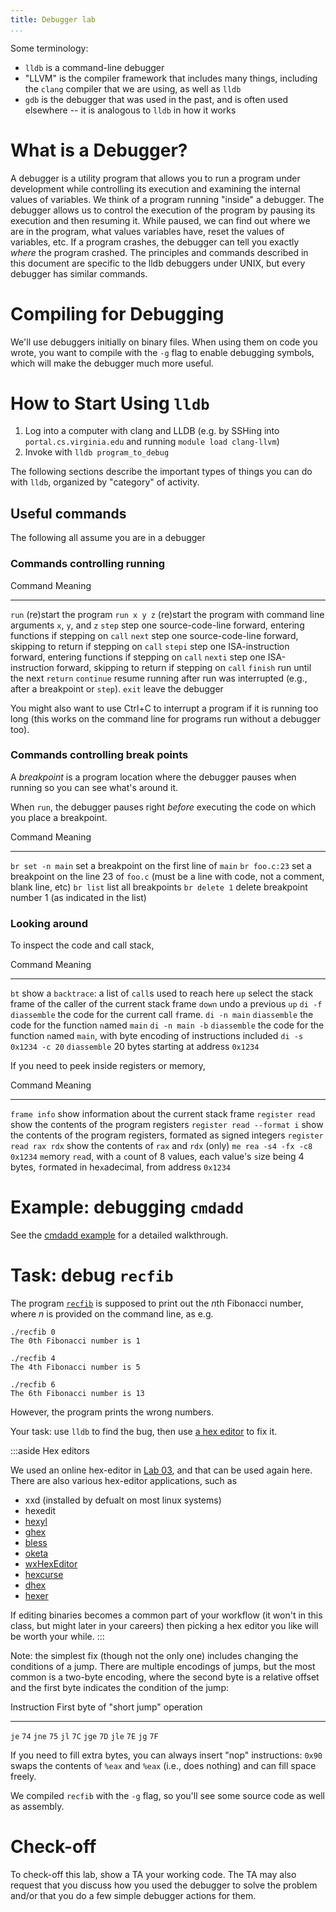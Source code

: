 ```yaml
---
title: Debugger lab
...
```



Some terminology:

- `lldb` is a command-line debugger
- "LLVM" is the compiler framework that includes many things,  including the `clang` compiler that we are using, as well as `lldb`
- `gdb` is the debugger that was used in the past, and is often used elsewhere -- it is analogous to `lldb` in how it works


# What is a Debugger?

A debugger is a utility program that allows you to run a program under development while controlling its execution and examining the internal values of variables.
We think of a program running "inside" a debugger.
The debugger allows us to control the execution of the program by pausing its execution and then resuming it.
While paused, we can find out where we are in the program, what values variables have, reset the values of variables, etc.
If a program crashes, the debugger can tell you exactly *where* the program crashed.
The principles and commands described in this document are specific to the lldb debuggers under UNIX, but every debugger has similar commands.

# Compiling for Debugging

We'll use debuggers initially on binary files.
When using them on code you wrote, you want to compile with the `-g` flag to enable debugging symbols, which will make the debugger much more useful.

# How to Start Using `lldb`

1. Log into a computer with clang and LLDB (e.g. by SSHing into `portal.cs.virginia.edu` and running `module load clang-llvm`)
2. Invoke with `lldb program_to_debug`

The following sections describe the important types of things you can do with `lldb`,
organized by "category" of activity.

## Useful commands

The following all assume you are in a debugger

### Commands controlling running

Command             Meaning
------------------- ----------------------------------------------------------
`run`               (re)start the program
`run x y z`         (re)start the program with command line arguments `x`, `y`, and `z`
`step`              step one source-code-line forward, entering functions if stepping on `call`
`next`              step one source-code-line forward, skipping to return if stepping on `call`
`stepi`             step one ISA-instruction forward, entering functions if stepping on `call`
`nexti`             step one ISA-instruction forward, skipping to return if stepping on `call`
`finish`            run until the next `return`
`continue`          resume running after run was interrupted (e.g., after a breakpoint or `step`).
`exit`              leave the debugger


You might also want to use Ctrl+C to interrupt a program if it is running too long (this works on the command line for programs run without a debugger too).


### Commands controlling break points

A *breakpoint* is a program location where the debugger pauses when running so you can see what's around it.

When `run`, the debugger pauses right *before* executing the code on which you place a breakpoint.

Command             Meaning
------------------- ----------------------------------------------------------
`br set -n main`    set a breakpoint on the first line of `main`
`br foo.c:23`       set a breakpoint on the line 23 of `foo.c` (must be a line with code, not a comment, blank line, etc)
`br list`           list all breakpoints
`br delete 1`       delete breakpoint number 1 (as indicated in the list)

### Looking around

To inspect the code and call stack,

Command                     Meaning
-------------------         ----------------------------------------------------------
`bt`                        show a `backtrace`: a list of `call`s used to reach here
`up`                        select the stack frame of the caller of the current stack frame
`down`                      undo a previous `up`
`di -f`                     `diassemble` the code for the current call `f`rame.
`di -n main`                `diassemble` the code for the function `n`amed `main`
`di -n main -b`             `diassemble` the code for the function `n`amed `main`, with byte encoding of instructions included
`di -s 0x1234 -c 20`        `diassemble` 20 bytes starting at address `0x1234`

If you need to peek inside registers or memory,

Command                     Meaning
-------------------         ----------------------------------------------------------
`frame info`                show information about the current stack frame
`register read`             show the contents of the program registers
`register read --format i`  show the contents of the program registers, formated as signed integers
`register read rax rdx`     show the contents of `rax` and `rdx` (only)
`me rea -s4 -fx -c8 0x1234` `me`mory `rea`d, with a `c`ount of 8 values, each value's `s`ize being 4 bytes, `f`ormated in he`x`adecimal, from address `0x1234`


# Example: debugging `cmdadd`

See the [cmdadd example](cmdadd.html) for a detailed walkthrough.

# Task: debug `recfib`

The program [`recfib`](files/recfib) is supposed to print out the *n*th Fibonacci number, where *n* is provided on the command line, as e.g.

    ./recfib 0
    The 0th Fibonacci number is 1
    
    ./recfib 4
    The 4th Fibonacci number is 5
    
    ./recfib 6
    The 6th Fibonacci number is 13

However, the program prints the wrong numbers.

Your task: use `lldb` to find the bug, then use [a hex editor](lab03-simulator.html) to fix it.

:::aside
Hex editors

We used an online hex-editor in [Lab 03](lab03-simulator.html), and that can be used again here.
There are also various hex-editor applications,
such as 

- xxd (installed by defualt on most linux systems)
- hexedit
- [hexyl](https://github.com/sharkdp/hexyl)
- [ghex](https://wiki.gnome.org/Apps/Ghex)
- [bless](https://github.com/bwrsandman/Bless)
- [oketa](https://utils.kde.org/projects/okteta/)
- [wxHexEditor](https://sourceforge.net/projects/wxhexeditor/)
- [hexcurse](https://github.com/arm0th/hexcurse)
- [dhex](https://sourceforge.net/projects/dhex/)
- [hexer](https://github.com/PeterTh/hexer)

If editing binaries becomes a common part of your workflow (it won't in this class, but might later in your careers) then picking a hex editor you like will be worth your while.
:::

Note: the simplest fix (though not the only one) includes changing the conditions of a jump. There are multiple encodings of jumps, but the most common is a two-byte encoding, where the second byte is a relative offset and the first byte indicates the condition of the jump:

Instruction First byte of "short jump" operation
----------- ------------------------------------
`je`        `74`
`jne`       `75`
`jl`        `7C`
`jge`       `7D`
`jle`       `7E`
`jg`        `7F`

If you need to fill extra bytes, you can always insert "nop" instructions: `0x90` swaps the contents of `%eax` and `%eax` (i.e., does nothing) and can fill space freely.

We compiled `recfib` with the `-g` flag, so you'll see some source code as well as assembly.

# Check-off

To check-off this lab, show a TA your working code.
The TA may also request that you discuss how you used the debugger to solve the problem
and/or that you do a few simple debugger actions for them.

